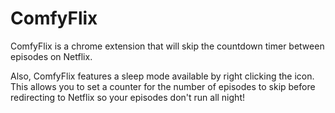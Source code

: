 # ComfyFlix


ComfyFlix is a chrome extension that will skip the countdown timer between episodes on Netflix. 

Also, ComfyFlix features a sleep mode available by right clicking the icon. This allows you to set a counter for the number of episodes to skip before redirecting to Netflix so
your episodes don't run all night!
